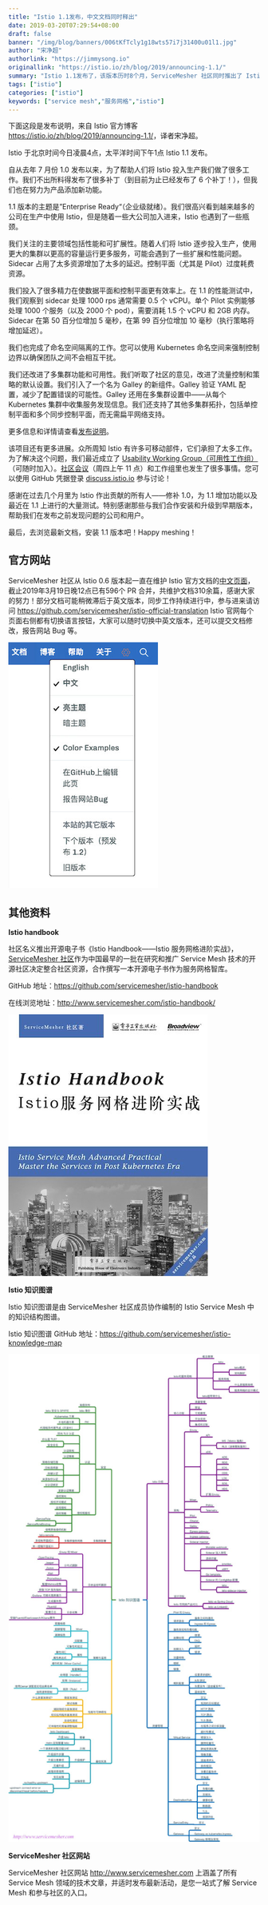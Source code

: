 ```yaml
---
title: "Istio 1.1发布，中文文档同时释出"
date: 2019-03-20T07:29:54+08:00
draft: false
banner: "/img/blog/banners/006tKfTcly1g18wts57i7j31400u01l1.jpg"
author: "宋净超"
authorlink: "https://jimmysong.io"
originallink: "https://istio.io/zh/blog/2019/announcing-1.1/"
summary: "Istio 1.1发布了，该版本历时8个月，ServiceMesher 社区同时推出了 Istio 中文文档。"
tags: ["istio"]
categories: ["istio"]
keywords: ["service mesh","服务网格","istio"]
---
```


下面这段是发布说明，来自 Istio 官方博客 <https://istio.io/zh/blog/2019/announcing-1.1/>，译者宋净超。

Istio 于北京时间今日凌晨4点，太平洋时间下午1点 Istio 1.1 发布。

自从去年 7 月份 1.0 发布以来，为了帮助人们将 Istio 投入生产我们做了很多工作。我们不出所料得发布了很多补丁（到目前为止已经发布了 6 个补丁！），但我们也在努力为产品添加新功能。

1.1 版本的主题是”Enterprise Ready“（企业级就绪）。我们很高兴看到越来越多的公司在生产中使用 Istio，但是随着一些大公司加入进来，Istio 也遇到了一些瓶颈。

我们关注的主要领域包括性能和可扩展性。随着人们将 Istio 逐步投入生产，使用更大的集群以更高的容量运行更多服务，可能会遇到了一些扩展和性能问题。Sidecar 占用了太多资源增加了太多的延迟。控制平面（尤其是 Pilot）过度耗费资源。

我们投入了很多精力在使数据平面和控制平面更有效率上。在 1.1 的性能测试中，我们观察到 sidecar 处理 1000 rps 通常需要 0.5 个 vCPU。单个 Pilot 实例能够处理 1000 个服务（以及 2000 个 pod），需要消耗 1.5 个 vCPU 和 2GB 内存。Sidecar 在第 50 百分位增加 5 毫秒，在第 99 百分位增加 10 毫秒（执行策略将增加延迟）。

我们也完成了命名空间隔离的工作。您可以使用 Kubernetes 命名空间来强制控制边界以确保团队之间不会相互干扰。

我们还改进了多集群功能和可用性。我们听取了社区的意见，改进了流量控制和策略的默认设置。我们引入了一个名为 Galley 的新组件。Galley 验证 YAML 配置，减少了配置错误的可能性。Galley 还用在多集群设置中——从每个 Kubernetes 集群中收集服务发现信息。我们还支持了其他多集群拓扑，包括单控制平面和多个同步控制平面，而无需扁平网络支持。

更多信息和详情请查看[发布说明](https://istio.io/about/notes/1.1/)。

该项目还有更多进展。众所周知 Istio 有许多可移动部件，它们承担了太多工作。为了解决这个问题，我们最近成立了 [Usability Working Group（可用性工作组）](https://github.com/istio/community/blob/master/WORKING-GROUPS.md#working-group-meetings)（可随时加入）。[社区会议](https://github.com/istio/community#community-meeting)（周四上午 11 点）和工作组里也发生了很多事情。您可以使用 GitHub 凭据登录 [discuss.istio.io](https://discuss.istio.io/) 参与讨论！

感谢在过去几个月里为 Istio 作出贡献的所有人——修补 1.0，为 1.1 增加功能以及最近在 1.1 上进行的大量测试。特别感谢那些与我们合作安装和升级到早期版本，帮助我们在发布之前发现问题的公司和用户。

最后，去浏览最新文档，安装 1.1 版本吧！Happy meshing！

## 官方网站

ServiceMesher 社区从 Istio 0.6 版本起一直在维护 Istio 官方文档的[中文页面](https://istio.io/zh)，截止2019年3月19日晚12点已有596个 PR 合并，共维护文档310余篇，感谢大家的努力！部分文档可能稍微滞后于英文版本，同步工作持续进行中，参与进来请访问 <https://github.com/servicemesher/istio-official-translation>
Istio 官网每个页面右侧都有切换语言按钮，大家可以随时切换中英文版本，还可以提交文档修改，报告网站 Bug 等。

![](006tKfTcly1g18w8xo3zzj308c0doq46.jpg)

## 其他资料

**Istio handbook**

社区名义推出开源电子书《Istio Handbook——Istio 服务网格进阶实战》，[ServiceMesher 社区](http://www.servicemesher.com/)作为中国最早的一批在研究和推广 Service Mesh 技术的开源社区决定整合社区资源，合作撰写一本开源电子书作为服务网格智库。

GitHub 地址：https://github.com/servicemesher/istio-handbook

在线浏览地址：http://www.servicemesher.com/istio-handbook/

![](006tKfTcly1g189bzuvkmj30b40ekabi.jpg)

**Istio 知识图谱**

Istio 知识图谱是由 ServiceMesher 社区成员协作编制的 Istio Service Mesh 中的知识结构图谱。

Istio 知识图谱 GitHub 地址：https://github.com/servicemesher/istio-knowledge-map

![](006tKfTcly1g189g1c52lj30u01m4kjl.jpg)

**ServiceMesher 社区网站**

ServiceMesher 社区网站 http://www.servicemesher.com 上涵盖了所有 Service Mesh 领域的技术文章，并适时发布最新活动，是您一站式了解 Service Mesh 和参与社区的入口。
